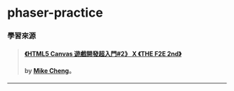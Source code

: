 # phaser-practice

### 學習來源
>#### [**《HTML5 Canvas 遊戲開發超入門#2》 X 《THE F2E 2nd》**](https://github.com/MikeCheng1208/THE-F2E-2nd-RUN-Dandelion)
>####  by [**Mike Cheng**](https://github.com/MikeCheng1208)。
***
